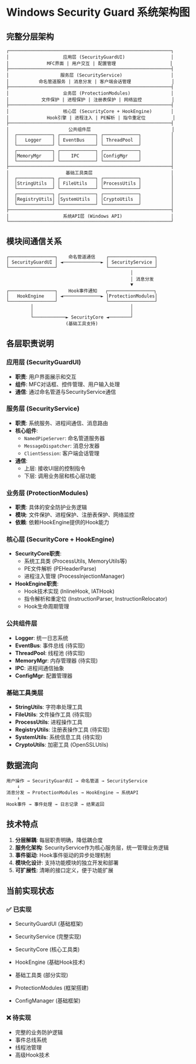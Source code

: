# Windows Security Guard 系统架构图

## 完整分层架构

```
┌────────────────────────────────────────────────────────────┐
│                    应用层 (SecurityGuardUI)                 │
│              MFC界面 | 用户交互 | 配置管理                    │
├────────────────────────────────────────────────────────────┤
│                   服务层 (SecurityService)                  │
│           命名管道服务 | 消息分发 | 客户端会话管理               │
├────────────────────────────────────────────────────────────┤
│                    业务层 (ProtectionModules)               │
│            文件保护 | 进程保护 | 注册表保护 | 网络监控           │
├────────────────────────────────────────────────────────────┤
│                    核心层 (SecurityCore + HookEngine)       │
│              Hook引擎 | 进程注入 | PE解析 | 指令重定位          │
├────────────────────────────────────────────────────────────┤
│                      公共组件层                              │
│  ┌─────────────┐ ┌─────────────┐ ┌─────────────┐           │
│  │   Logger    │ │ EventBus    │ │ ThreadPool  │           │
│  └─────────────┘ └─────────────┘ └─────────────┘           │
│  ┌─────────────┐ ┌─────────────┐ ┌─────────────┐           │
│  │MemoryMgr    │ │    IPC      │ │ConfigMgr    │           │
│  └─────────────┘ └─────────────┘ └─────────────┘           │
├────────────────────────────────────────────────────────────┤
│                     基础工具类层                             │
│  ┌─────────────┐ ┌─────────────┐ ┌─────────────┐           │
│  │StringUtils  │ │ FileUtils   │ │ProcessUtils │           │
│  └─────────────┘ └─────────────┘ └─────────────┘           │
│  ┌─────────────┐ ┌─────────────┐ ┌─────────────┐           │
│  │RegistryUtils│ │SystemUtils  │ │CryptoUtils  │           │
│  └─────────────┘ └─────────────┘ └─────────────┘           │
├────────────────────────────────────────────────────────────┤
│                    系统API层 (Windows API)                  │
└────────────────────────────────────────────────────────────┘
```

## 模块间通信关系

```
┌─────────────────┐    命名管道通信    ┌─────────────────┐
│ SecurityGuardUI │ ◄──────────────► │ SecurityService │
└─────────────────┘                  └─────────────────┘
                                              │
                                              │ 消息分发
                                              ▼
┌─────────────────┐    Hook事件通知   ┌─────────────────┐
│   HookEngine    │ ◄──────────────► │ProtectionModules│
└─────────────────┘                  └─────────────────┘
         │                                    │
         │                                    │
         └────────────► SecurityCore ◄────────┘
                      (基础工具支持)
```

## 各层职责说明

### 应用层 (SecurityGuardUI)
- **职责**: 用户界面展示和交互
- **组件**: MFC对话框、控件管理、用户输入处理
- **通信**: 通过命名管道与SecurityService通信

### 服务层 (SecurityService)
- **职责**: 系统服务、进程间通信、消息路由
- **核心组件**:
  - `NamedPipeServer`: 命名管道服务器
  - `MessageDispatcher`: 消息分发器
  - `ClientSession`: 客户端会话管理
- **通信**: 
  - 上层: 接收UI层的控制指令
  - 下层: 调用业务层和核心层功能

### 业务层 (ProtectionModules)
- **职责**: 具体的安全防护业务逻辑
- **模块**: 文件保护、进程保护、注册表保护、网络监控
- **依赖**: 依赖HookEngine提供的Hook能力

### 核心层 (SecurityCore + HookEngine)
- **SecurityCore职责**: 
  - 系统工具类 (ProcessUtils, MemoryUtils等)
  - PE文件解析 (PEHeaderParse)
  - 进程注入管理 (ProcessInjectionManager)
- **HookEngine职责**:
  - Hook技术实现 (InlineHook, IATHook)
  - 指令解析和重定位 (InstructionParser, InstructionRelocator)
  - Hook生命周期管理

### 公共组件层
- **Logger**: 统一日志系统
- **EventBus**: 事件总线 (待实现)
- **ThreadPool**: 线程池 (待实现)
- **MemoryMgr**: 内存管理器 (待实现)
- **IPC**: 进程间通信抽象
- **ConfigMgr**: 配置管理器

### 基础工具类层
- **StringUtils**: 字符串处理工具
- **FileUtils**: 文件操作工具 (待实现)
- **ProcessUtils**: 进程操作工具
- **RegistryUtils**: 注册表操作工具 (待实现)
- **SystemUtils**: 系统信息工具 (待实现)
- **CryptoUtils**: 加密工具 (OpenSSLUtils)

## 数据流向

```
用户操作 → SecurityGuardUI → 命名管道 → SecurityService 
    ↓
消息分发 → ProtectionModules → HookEngine → 系统API
    ↓
Hook事件 → 事件处理 → 日志记录 → 结果返回
```

## 技术特点

1. **分层解耦**: 每层职责明确，降低耦合度
2. **服务化架构**: SecurityService作为核心服务层，统一管理业务逻辑
3. **事件驱动**: Hook事件驱动的异步处理机制
4. **模块化设计**: 支持功能模块的独立开发和部署
5. **可扩展性**: 清晰的接口定义，便于功能扩展

## 当前实现状态

### ✅ 已实现
- SecurityGuardUI (基础框架)
- SecurityService (完整实现)
- SecurityCore (核心工具类)
- HookEngine (基础Hook技术)
- 基础工具类 (部分实现)

- ProtectionModules (框架搭建)
- ConfigManager (基础框架)

### ❌ 待实现
- 完整的业务防护逻辑
- 事件总线系统
- 线程池管理
- 高级Hook技术